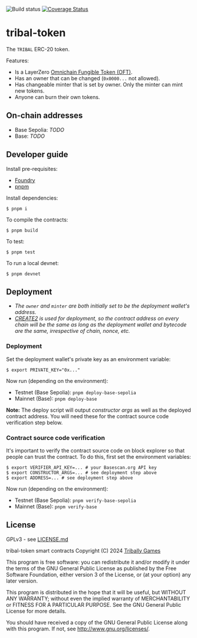 ![Build status](https://github.com/Tribally-Games/tribal-token/actions/workflows/ci.yml/badge.svg?branch=master)
[![Coverage Status](https://coveralls.io/repos/github/Tribally-Games/tribal-token/badge.svg)](https://coveralls.io/github/Tribally-Games/tribal-token)

# tribal-token

The `TRIBAL` ERC-20 token.

Features:

* Is a LayerZero [Omnichain Fungible Token (OFT)](https://docs.layerzero.network/v2/developers/evm/oft/quickstart).
* Has an owner that can be changed (`0x0000...` not allowed).
* Has changeable minter that is set by owner. Only the minter can mint new tokens.
* Anyone can burn their own tokens.

## On-chain addresses

* Base Sepolia: _TODO_
* Base: _TODO_

## Developer guide

Install pre-requisites:

* [Foundry](https://book.getfoundry.sh/)
* [pnpm](https://pnpm.io/)

Install dependencies:

```shell
$ pnpm i
```

To compile the contracts:

```shell
$ pnpm build
```

To test:

```shell
$ pnpm test
```

To run a local devnet:

```shell
$ pnpm devnet
```

## Deployment

* _The `owner` and `minter` are both initially set to be the deployment wallet's address._
* _[CREATE2](https://book.getfoundry.sh/tutorials/create2-tutorial) is used for deployment, so the contract address on every chain will be the same as long as the deployment wallet and bytecode are the same, irrespective of chain, nonce, etc._

### Deployment

Set the deployment wallet's private key as an environment variable:

```shell
$ export PRIVATE_KEY="0x..."
```

Now run (depending on the environment):

* Testnet (Base Sepolia): `pnpm deploy-base-sepolia`
* Mainnet (Base): `pnpm deploy-base`

**Note:** The deploy script will output _constructor args_ as well as the deployed contract address. You will need these for the contract source code verification step below.

### Contract source code verification

It's important to verify the contract source code on block explorer so that people can trust the contract. To do this, first set the environment variables:

```shell
$ export VERIFIER_API_KEY=... # your Basescan.org API key
$ export CONSTRUCTOR_ARGS=... # see deployment step above
$ export ADDRESS=... # see deployment step above
```

Now run (depending on the environment):

* Testnet (Base Sepolia): `pnpm verify-base-sepolia`
* Mainnet (Base): `pnpm verify-base`

## License

GPLv3 - see [LICENSE.md](LICENSE.md)

tribal-token smart contracts
Copyright (C) 2024  [Tribally Games](https://tribally.games)

This program is free software: you can redistribute it and/or modify
it under the terms of the GNU General Public License as published by
the Free Software Foundation, either version 3 of the License, or
(at your option) any later version.

This program is distributed in the hope that it will be useful,
but WITHOUT ANY WARRANTY; without even the implied warranty of
MERCHANTABILITY or FITNESS FOR A PARTICULAR PURPOSE.  See the
GNU General Public License for more details.

You should have received a copy of the GNU General Public License
along with this program.  If not, see <http://www.gnu.org/licenses/>.
